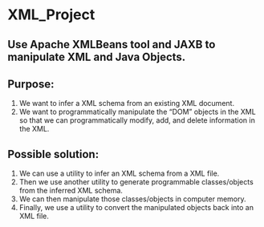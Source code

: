# XML_Project

## Use Apache XMLBeans tool and JAXB to manipulate XML and Java Objects.
## Purpose:
1.	We want to infer a XML schema from an existing XML document.
2.	We want to programmatically manipulate the “DOM” objects in the XML so that we can programmatically modify, add, and delete information in the XML.

## Possible solution:
1.	We can use a utility to infer an XML schema from a XML file.
2.	Then we use another utility to generate programmable classes/objects from the inferred XML schema.
3.	We can then manipulate those classes/objects in computer memory.
4.	Finally, we use a utility to convert the manipulated objects back into an XML file.
